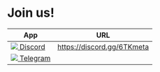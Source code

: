 # Join us!
App | URL
------------ | -------------
<a href="https://discord.com"><img src="https://www.google.com/s2/favicons?domain=https://discord.com"> Discord</a> | https://discord.gg/6TKmeta
<a href="https://telegram.org/"><img src="https://www.google.com/s2/favicons?domain=https://telegram.org/"> Telegram</a> | 
